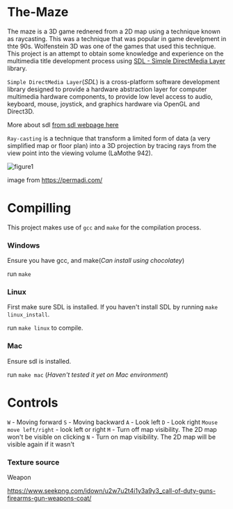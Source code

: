 # The-Maze

The maze is a 3D game rednered from a 2D map using a technique known as raycasting. This was a technique that was popular in game develpment in thte 90s. Wolfenstein 3D was one of the games that used this technique. This project is an attempt to obtain some knowledge and experience on the multimedia title development process using [SDL - Simple DirectMedia Layer](https://www.libsdl.org/) library.

`Simple DirectMedia Layer`(*SDL*) is a cross-platform software development library designed to provide a hardware abstraction layer for computer multimedia hardware components, to provide low level access to audio, keyboard, mouse, joystick, and graphics hardware via OpenGL and Direct3D. 

More about sdl [from sdl webpage here](https://www.libsdl.org/)

`Ray-casting` is a technique that transform a limited form of data (a very simplified map or floor plan) into a 3D projection by tracing rays from the view point into the viewing volume (LaMothe 942).

![figure1](https://user-images.githubusercontent.com/44834632/138761695-32039d06-5111-4d56-b8f8-1a18d5fbb239.gif)

image from https://permadi.com/

# Compilling

This project makes use of `gcc` and `make` for the compilation process.

### Windows

Ensure you have gcc, and make(*Can install using chocolatey*)

run `make`

### Linux

First make sure SDL is installed. If you haven't install SDL by running `make linux_install`.

run `make linux` to compile.

### Mac

Ensure sdl is installed.

run `make mac` (*Haven't tested it yet on Mac environment*)

# Controls

`W` - Moving forward
`S` - Moving backward
`A` - Look left
`D` - Look right
 `Mouse move left/right` - look left or right
 `M` - Turn off map visibility. The 2D map won't be visible on clicking
 `N` - Turn on map visibility. The 2D map will be visible again if it wasn't
 
### Texture source

Weapon

https://www.seekpng.com/idown/u2w7u2t4i1y3a9y3_call-of-duty-guns-firearms-gun-weapons-coat/
